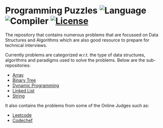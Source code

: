# Programming Puzzles ![Language](https://img.shields.io/badge/language-C%2B%2B-brightgreen.svg) ![Compiler](https://img.shields.io/badge/Compiler-g%2B%2B-blue.svg) [![License](https://img.shields.io/badge/license-MIT-blue.svg)](./LICENSE.md)

The repository that contains numerous problems that are focussed on Data Structures and Algorithms which are also good resource to prepare for technical interviews.

Currently problems are categorized w.r.t. the type of data structures, algorithms and paradigms used to solve the problems. Below are the sub-repositories:
- [Array]
- [Binary Tree]
- [Dynamic Programming]
- [Linked List]
- [String]

It also contains the problems from some of the Online Judges such as:
- [Leetcode]
- [Codechef]

[//]: # (These are reference links used in the body of this note and get stripped out when the markdown processor does its job. There is no need to format nicely because it shouldn't be seen. Thanks SO - http://stackoverflow.com/questions/4823468/store-comments-in-markdown-syntax)
[Array]: <https://github.com/sarsjits/Programming-Puzzles/tree/master/array>
[Binary Tree]: <https://github.com/sarsjits/Programming-Puzzles/tree/master/binary-tree>
[Dynamic Programming]: <https://github.com/sarsjits/Programming-Puzzles/tree/master/dynamic-programming>
[Linked List]: <https://github.com/sarsjits/Programming-Puzzles/tree/master/linked-list>
[String]: <https://github.com/sarsjits/Programming-Puzzles/tree/master/string>
[Leetcode]: <https://github.com/sarsjits/Programming-Puzzles/tree/master/leetcode>
[Codechef]: <https://github.com/sarsjits/Programming-Puzzles/tree/master/codechef>
